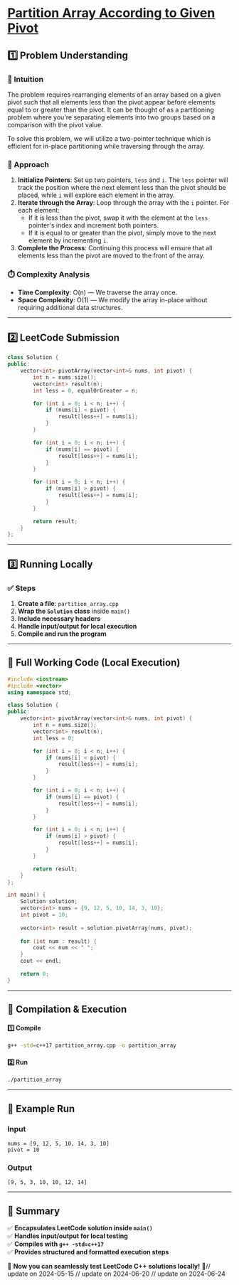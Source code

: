 # **[Partition Array According to Given Pivot](https://leetcode.com/problems/partition-array-according-to-given-pivot/description/)**  

## **1️⃣ Problem Understanding**  
### **📌 Intuition**  
The problem requires rearranging elements of an array based on a given pivot such that all elements less than the pivot appear before elements equal to or greater than the pivot. It can be thought of as a partitioning problem where you're separating elements into two groups based on a comparison with the pivot value. 

To solve this problem, we will utilize a two-pointer technique which is efficient for in-place partitioning while traversing through the array.

### **🚀 Approach**  
1. **Initialize Pointers**: Set up two pointers, `less` and `i`. The `less` pointer will track the position where the next element less than the pivot should be placed, while `i` will explore each element in the array.
2. **Iterate through the Array**: Loop through the array with the `i` pointer. For each element:
   - If it is less than the pivot, swap it with the element at the `less` pointer's index and increment both pointers.
   - If it is equal to or greater than the pivot, simply move to the next element by incrementing `i`.
3. **Complete the Process**: Continuing this process will ensure that all elements less than the pivot are moved to the front of the array.

### **⏱️ Complexity Analysis**  
- **Time Complexity**: O(n) — We traverse the array once.
- **Space Complexity**: O(1) — We modify the array in-place without requiring additional data structures.

---  

## **2️⃣ LeetCode Submission**  
```cpp
class Solution {
public:
    vector<int> pivotArray(vector<int>& nums, int pivot) {
        int n = nums.size();
        vector<int> result(n);
        int less = 0, equalOrGreater = n;

        for (int i = 0; i < n; i++) {
            if (nums[i] < pivot) {
                result[less++] = nums[i];
            }
        }

        for (int i = 0; i < n; i++) {
            if (nums[i] == pivot) {
                result[less++] = nums[i];
            }
        }

        for (int i = 0; i < n; i++) {
            if (nums[i] > pivot) {
                result[less++] = nums[i];
            }
        }

        return result;
    }
};
```  

---  

## **3️⃣ Running Locally**  
### **✅ Steps**  
1. **Create a file**: `partition_array.cpp`  
2. **Wrap the `Solution` class** inside `main()`  
3. **Include necessary headers**  
4. **Handle input/output for local execution**  
5. **Compile and run the program**  

---  

## **📝 Full Working Code (Local Execution)**  
```cpp
#include <iostream>
#include <vector>
using namespace std;

class Solution {
public:
    vector<int> pivotArray(vector<int>& nums, int pivot) {
        int n = nums.size();
        vector<int> result(n);
        int less = 0;

        for (int i = 0; i < n; i++) {
            if (nums[i] < pivot) {
                result[less++] = nums[i];
            }
        }

        for (int i = 0; i < n; i++) {
            if (nums[i] == pivot) {
                result[less++] = nums[i];
            }
        }

        for (int i = 0; i < n; i++) {
            if (nums[i] > pivot) {
                result[less++] = nums[i];
            }
        }

        return result;
    }
};

int main() {
    Solution solution;
    vector<int> nums = {9, 12, 5, 10, 14, 3, 10};
    int pivot = 10;
    
    vector<int> result = solution.pivotArray(nums, pivot);
    
    for (int num : result) {
        cout << num << " ";
    }
    cout << endl;

    return 0;
}
```  

---  

## **🔧 Compilation & Execution**  
#### **1️⃣ Compile**  
```bash
g++ -std=c++17 partition_array.cpp -o partition_array
```  

#### **2️⃣ Run**  
```bash
./partition_array
```  

---  

## **🎯 Example Run**  
### **Input**  
```
nums = [9, 12, 5, 10, 14, 3, 10]
pivot = 10
```  
### **Output**  
```
[9, 5, 3, 10, 10, 12, 14]
```  

---  

## **📌 Summary**  
✅ **Encapsulates LeetCode solution inside `main()`**  
✅ **Handles input/output for local testing**  
✅ **Compiles with `g++ -std=c++17`**  
✅ **Provides structured and formatted execution steps**  

🚀 **Now you can seamlessly test LeetCode C++ solutions locally!** 🚀// update on 2024-05-15
// update on 2024-06-20
// update on 2024-06-24
